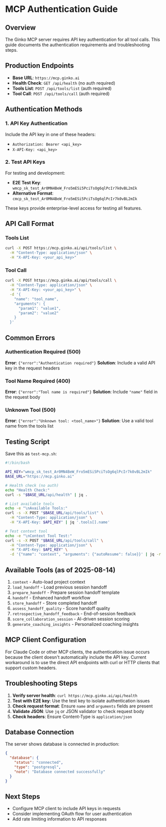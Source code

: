 # MCP Authentication Guide

## Overview
The Ginko MCP server requires API key authentication for all tool calls. This guide documents the authentication requirements and troubleshooting steps.

## Production Endpoints
- **Base URL**: `https://mcp.ginko.ai`
- **Health Check**: `GET /api/health` (no auth required)
- **Tools List**: `POST /api/tools/list` (auth required)
- **Tool Call**: `POST /api/tools/call` (auth required)

## Authentication Methods

### 1. API Key Authentication
Include the API key in one of these headers:
- `Authorization: Bearer <api_key>`
- `X-API-Key: <api_key>`

### 2. Test API Keys
For testing and development:
- **E2E Test Key**: `wmcp_sk_test_Ar0MN4BeW_Fro5mESi5PciTsOg6qlPcIr7k0vBL2mIk`
- **Alternative Format**: `cmcp_sk_test_Ar0MN4BeW_Fro5mESi5PciTsOg6qlPcIr7k0vBL2mIk`

These keys provide enterprise-level access for testing all features.

## API Call Format

### Tools List
```bash
curl -X POST https://mcp.ginko.ai/api/tools/list \
  -H "Content-Type: application/json" \
  -H "X-API-Key: <your_api_key>"
```

### Tool Call
```bash
curl -X POST https://mcp.ginko.ai/api/tools/call \
  -H "Content-Type: application/json" \
  -H "X-API-Key: <your_api_key>" \
  -d '{
    "name": "tool_name",
    "arguments": {
      "param1": "value1",
      "param2": "value2"
    }
  }'
```

## Common Errors

### Authentication Required (500)
**Error**: `{"error":"Authentication required"}`
**Solution**: Include a valid API key in the request headers

### Tool Name Required (400)
**Error**: `{"error":"Tool name is required"}`
**Solution**: Include `"name"` field in the request body

### Unknown Tool (500)
**Error**: `{"error":"Unknown tool: <tool_name>"}`
**Solution**: Use a valid tool name from the tools list

## Testing Script

Save this as `test-mcp.sh`:
```bash
#!/bin/bash

API_KEY="wmcp_sk_test_Ar0MN4BeW_Fro5mESi5PciTsOg6qlPcIr7k0vBL2mIk"
BASE_URL="https://mcp.ginko.ai"

# Health check (no auth)
echo "Health Check:"
curl -s "$BASE_URL/api/health" | jq .

# List available tools
echo -e "\nAvailable Tools:"
curl -s -X POST "$BASE_URL/api/tools/list" \
  -H "Content-Type: application/json" \
  -H "X-API-Key: $API_KEY" | jq '.tools[].name'

# Test context tool
echo -e "\nContext Tool Test:"
curl -s -X POST "$BASE_URL/api/tools/call" \
  -H "Content-Type: application/json" \
  -H "X-API-Key: $API_KEY" \
  -d '{"name": "context", "arguments": {"autoResume": false}}' | jq -r '.result.content[0].text' | head -20
```

## Available Tools (as of 2025-08-14)
1. `context` - Auto-load project context
2. `load_handoff` - Load previous session handoff
3. `prepare_handoff` - Prepare session handoff template
4. `handoff` - Enhanced handoff workflow
5. `store_handoff` - Store completed handoff
6. `assess_handoff_quality` - Score handoff quality
7. `retrospective_handoff_feedback` - End-of-session feedback
8. `score_collaboration_session` - AI-driven session scoring
9. `generate_coaching_insights` - Personalized coaching insights

## MCP Client Configuration

For Claude Code or other MCP clients, the authentication issue occurs because the client doesn't automatically include the API key. Current workaround is to use the direct API endpoints with curl or HTTP clients that support custom headers.

## Troubleshooting Steps

1. **Verify server health**: `curl https://mcp.ginko.ai/api/health`
2. **Test with E2E key**: Use the test key to isolate authentication issues
3. **Check request format**: Ensure `name` and `arguments` fields are present
4. **Validate JSON**: Use `jq` or JSON validator to check request body
5. **Check headers**: Ensure Content-Type is `application/json`

## Database Connection
The server shows database is connected in production:
```json
{
  "database": {
    "status": "connected",
    "type": "postgresql",
    "note": "Database connected successfully"
  }
}
```

## Next Steps
- Configure MCP client to include API keys in requests
- Consider implementing OAuth flow for user authentication
- Add rate limiting information to API responses